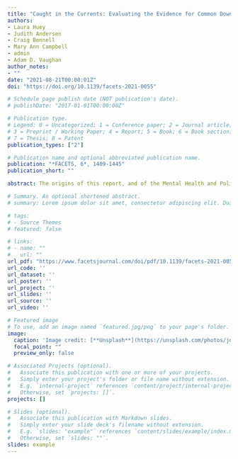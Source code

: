 ```yaml
---
title: "Caught in the Currents: Evaluating the Evidence for Common Downstream Police Response Interventions in Calls Involving Persons with Mental Illness"
authors:
- Laura Huey
- Judith Andersen
- Craig Bennell
- Mary Ann Campbell
- admin
- Adam D. Vaughan
author_notes:
- ""
date: "2021-08-21T00:00:01Z"
doi: "https://doi.org/10.1139/facets-2021-0055"

# Schedule page publish date (NOT publication's date).
# publishDate: "2017-01-01T00:00:00Z"

# Publication type.
# Legend: 0 = Uncategorized; 1 = Conference paper; 2 = Journal article;
# 3 = Preprint / Working Paper; 4 = Report; 5 = Book; 6 = Book section;
# 7 = Thesis; 8 = Patent
publication_types: ["2"]

# Publication name and optional abbreviated publication name.
publication: "*FACETS, 6*, 1409-1445"
publication_short: ""

abstract: The origins of this report, and of the Mental Health and Policing Working Group, can be traced to the unique situation Canadians have faced as a result of the Covid-19 pandemic. The unique circumstances of this global outbreak, which have, for many Canadians, resulted in serious illness and death, intensified economic uncertainties, altered family and lifestyle dynamics, and generated or exacerbated feelings of loneliness and social dislocation, rightly led the Royal Society of Canada’s Covid-19 Taskforce to consider the strains and other negative impacts on individual, group and community mental health. With the central role that police too often play in the lives of individuals in mental and/or emotional crisis, we were tasked with exploring what can be reasonably said about the state of our current knowledge of police responses to Persons with Mental Illness (PMI).

# Summary. An optional shortened abstract.
# summary: Lorem ipsum dolor sit amet, consectetur adipiscing elit. Duis posuere tellus ac convallis placerat. Proin tincidunt magna sed ex sollicitudin condimentum.

# tags:
# - Source Themes
# featured: false

# links:
# - name: ""
#   url: ""
url_pdf: "https://www.facetsjournal.com/doi/pdf/10.1139/facets-2021-0055" 
url_code: ''
url_dataset: ''
url_poster: ''
url_project: ''
url_slides: ''
url_source: ''
url_video: ''

# Featured image
# To use, add an image named `featured.jpg/png` to your page's folder. 
image:
  caption: 'Image credit: [**Unsplash**](https://unsplash.com/photos/jdD8gXaTZsc)'
  focal_point: ""
  preview_only: false

# Associated Projects (optional).
#   Associate this publication with one or more of your projects.
#   Simply enter your project's folder or file name without extension.
#   E.g. `internal-project` references `content/project/internal-project/index.md`.
#   Otherwise, set `projects: []`.
projects: []

# Slides (optional).
#   Associate this publication with Markdown slides.
#   Simply enter your slide deck's filename without extension.
#   E.g. `slides: "example"` references `content/slides/example/index.md`.
#   Otherwise, set `slides: ""`.
slides: example
---
```


